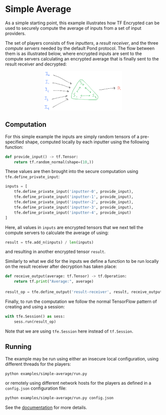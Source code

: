 # Simple Average

As a simple starting point, this example illustrates how TF Encrypted can be used to securely compute the average of inputs from a set of input providers.

The set of players consists of five *inputters*, a *result receiver*, and the three *compute servers* needed by the default Pond protocol. The flow between them is as illustrated below, where encrypted inputs are sent to the compute servers calculating an encrypted average that is finally sent to the result receiver and decrypted:

<p align="center"><img src="./flow.png" style="width: 50%;"/></p>


## Computation

For this simple example the inputs are simply random tensors of a pre-specified shape, computed locally by each inputter using the following function:

```python
def provide_input() -> tf.Tensor:
    return tf.random_normal(shape=(10,))
```

These values are then brought into the secure computation using `tfe.define_private_input`:

```python
inputs = [
    tfe.define_private_input('inputter-0', provide_input),
    tfe.define_private_input('inputter-1', provide_input),
    tfe.define_private_input('inputter-2', provide_input),
    tfe.define_private_input('inputter-3', provide_input),
    tfe.define_private_input('inputter-4', provide_input)
]
```

Here, all values in `inputs` are encrypted tensors that we next tell the compute servers to calculate the average of using:

```python
result = tfe.add_n(inputs) / len(inputs)
```

and resulting in another encrypted tensor `result`.

Similarly to what we did for the inputs we define a function to be run locally on the result receiver after decryption has taken place:

```python
def receive_output(average: tf.Tensor) -> tf.Operation:
    return tf.print("Average:", average)

result_op = tfe.define_output('result-receiver', result, receive_output)
```

Finally, to run the computation we follow the normal TensorFlow pattern of creating and using a session:

```python
with tfe.Session() as sess:
    sess.run(result_op)
```

Note that we are using `tfe.Session` here instead of `tf.Session`.

## Running

The example may be run using either an insecure local configuration, using different threads for the players:

```sh
python examples/simple-average/run.py
```

or remotely using different network hosts for the players as defined in a `config.json` configuration file:

```sh
python examples/simple-average/run.py config.json
```

See the [documentation](/docs/RUNNING.md) for more details.
